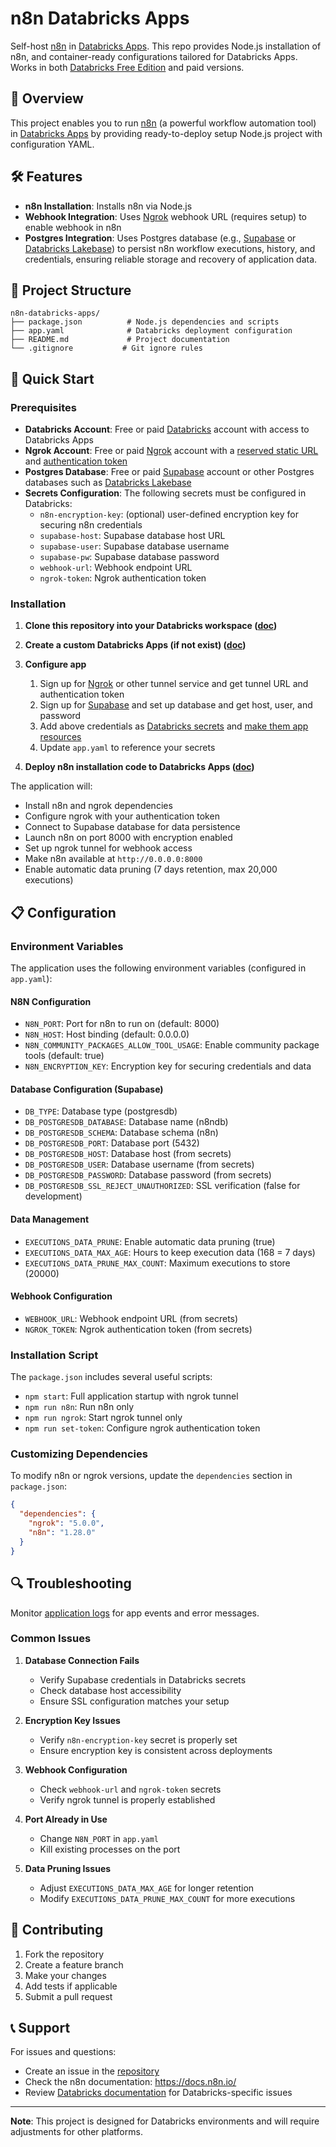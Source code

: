 # n8n Databricks Apps

Self-host [n8n](https://github.com/n8n-io/n8n) in [Databricks Apps](https://docs.databricks.com/aws/en/dev-tools/databricks-apps). This repo provides Node.js installation of n8n, and container-ready configurations tailored for Databricks Apps. Works in both [Databricks Free Edition](https://docs.databricks.com/aws/en/getting-started/free-edition) and paid versions.

## 🚀 Overview

This project enables you to run [n8n](https://github.com/n8n-io/n8n) (a powerful workflow automation tool) in [Databricks Apps](https://docs.databricks.com/aws/en/dev-tools/databricks-apps) by providing ready-to-deploy setup Node.js project with configuration YAML. 

## 🛠️ Features

- **n8n Installation**: Installs n8n via Node.js
- **Webhook Integration**: Uses [Ngrok](https://ngrok.com/) webhook URL (requires setup) to enable webhook in n8n
- **Postgres Integration**: Uses Postgres database (e.g., [Supabase](https://supabase.com/) or [Databricks Lakebase](https://docs.databricks.com/aws/en/oltp/)) to persist n8n workflow executions, history, and credentials, ensuring reliable storage and recovery of application data.

## 📁 Project Structure

```
n8n-databricks-apps/
├── package.json          # Node.js dependencies and scripts
├── app.yaml              # Databricks deployment configuration
├── README.md             # Project documentation
└── .gitignore           # Git ignore rules
```

## 🚀 Quick Start

### Prerequisites

- **Databricks Account**: Free or paid [Databricks](https://docs.databricks.com/aws/en/getting-started/free-edition) account with access to Databricks Apps
- **Ngrok Account**: Free or paid [Ngrok](https://ngrok.com/) account with a [reserved static URL](https://ngrok.com/blog-post/dns-zone-switch-configuration#now-try-out-a-branded-domain) and [authentication token](https://dashboard.ngrok.com/get-started/your-authtoken)
- **Postgres Database**: Free or paid [Supabase](https://supabase.com/) account or other Postgres databases such as [Databricks Lakebase](https://docs.databricks.com/aws/en/oltp/)
- **Secrets Configuration**: The following secrets must be configured in Databricks:
  - `n8n-encryption-key`: (optional) user-defined encryption key for securing n8n credentials
  - `supabase-host`: Supabase database host URL
  - `supabase-user`: Supabase database username
  - `supabase-pw`: Supabase database password
  - `webhook-url`: Webhook endpoint URL
  - `ngrok-token`: Ngrok authentication token

### Installation

1. **Clone this repository into your Databricks workspace ([doc](https://docs.databricks.com/aws/en/repos/repos-setup))**

2. **Create a custom Databricks Apps (if not exist) ([doc](https://docs.databricks.com/aws/en/dev-tools/databricks-apps/create-custom-app))**

3. **Configure app**
   
   1. Sign up for [Ngrok](https://ngrok.com/) or other tunnel service and get tunnel URL and authentication token
   2. Sign up for [Supabase](https://supabase.com/) and set up database and get host, user, and password
   3. Add above credentials as [Databricks secrets](https://docs.databricks.com/aws/en/security/secrets/) and [make them app resources](https://docs.databricks.com/aws/en/dev-tools/databricks-apps/secrets)
   4. Update `app.yaml` to reference your secrets

4. **Deploy n8n installation code to Databricks Apps ([doc](https://docs.databricks.com/aws/en/dev-tools/databricks-apps/deploy))**

The application will:
- Install n8n and ngrok dependencies
- Configure ngrok with your authentication token
- Connect to Supabase database for data persistence
- Launch n8n on port 8000 with encryption enabled
- Set up ngrok tunnel for webhook access
- Make n8n available at `http://0.0.0.0:8000`
- Enable automatic data pruning (7 days retention, max 20,000 executions)

## 📋 Configuration

### Environment Variables

The application uses the following environment variables (configured in `app.yaml`):

#### N8N Configuration
- `N8N_PORT`: Port for n8n to run on (default: 8000)
- `N8N_HOST`: Host binding (default: 0.0.0.0)
- `N8N_COMMUNITY_PACKAGES_ALLOW_TOOL_USAGE`: Enable community package tools (default: true)
- `N8N_ENCRYPTION_KEY`: Encryption key for securing credentials and data

#### Database Configuration (Supabase)
- `DB_TYPE`: Database type (postgresdb)
- `DB_POSTGRESDB_DATABASE`: Database name (n8ndb)
- `DB_POSTGRESDB_SCHEMA`: Database schema (n8n)
- `DB_POSTGRESDB_PORT`: Database port (5432)
- `DB_POSTGRESDB_HOST`: Database host (from secrets)
- `DB_POSTGRESDB_USER`: Database username (from secrets)
- `DB_POSTGRESDB_PASSWORD`: Database password (from secrets)
- `DB_POSTGRESDB_SSL_REJECT_UNAUTHORIZED`: SSL verification (false for development)

#### Data Management
- `EXECUTIONS_DATA_PRUNE`: Enable automatic data pruning (true)
- `EXECUTIONS_DATA_MAX_AGE`: Hours to keep execution data (168 = 7 days)
- `EXECUTIONS_DATA_PRUNE_MAX_COUNT`: Maximum executions to store (20000)

#### Webhook Configuration
- `WEBHOOK_URL`: Webhook endpoint URL (from secrets)
- `NGROK_TOKEN`: Ngrok authentication token (from secrets)

### Installation Script

The `package.json` includes several useful scripts:

- `npm start`: Full application startup with ngrok tunnel
- `npm run n8n`: Run n8n only
- `npm run ngrok`: Start ngrok tunnel only
- `npm run set-token`: Configure ngrok authentication token

### Customizing Dependencies

To modify n8n or ngrok versions, update the `dependencies` section in `package.json`:

```json
{
  "dependencies": {
    "ngrok": "5.0.0",
    "n8n": "1.28.0"
  }
}
```

## 🔍 Troubleshooting

Monitor [application logs](https://docs.databricks.com/aws/en/dev-tools/databricks-apps/monitor) for app events and error messages.

### Common Issues

1. **Database Connection Fails**
   - Verify Supabase credentials in Databricks secrets
   - Check database host accessibility
   - Ensure SSL configuration matches your setup

2. **Encryption Key Issues**
   - Verify `n8n-encryption-key` secret is properly set
   - Ensure encryption key is consistent across deployments

3. **Webhook Configuration**
   - Check `webhook-url` and `ngrok-token` secrets
   - Verify ngrok tunnel is properly established

4. **Port Already in Use**
   - Change `N8N_PORT` in `app.yaml`
   - Kill existing processes on the port

5. **Data Pruning Issues**
   - Adjust `EXECUTIONS_DATA_MAX_AGE` for longer retention
   - Modify `EXECUTIONS_DATA_PRUNE_MAX_COUNT` for more executions

## 🤝 Contributing

1. Fork the repository
2. Create a feature branch
3. Make your changes
4. Add tests if applicable
5. Submit a pull request

## 📞 Support

For issues and questions:
- Create an issue in the [repository](https://github.com/mik3lol/n8n-databricks-apps)
- Check the n8n documentation: https://docs.n8n.io/
- Review [Databricks documentation](https://docs.databricks.com/) for Databricks-specific issues

---

**Note**: This project is designed for Databricks environments and will require adjustments for other platforms.
